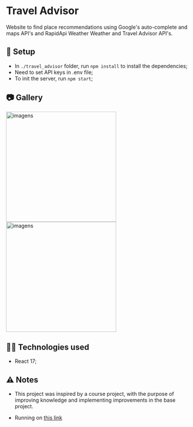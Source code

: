 # Travel Advisor

Website to find place recommendations using Google's auto-complete and maps API's and RapidApi Weather Weather and Travel Advisor API's.

## :wrench: Setup

- In `./travel_advisor` folder, run `npm install` to install the dependencies;
- Need to set API keys in .env file;
- To init the server, run `npm start`;

## 📷 Gallery

<img src="https://i.imgur.com/yWWKuT5.png" width="300" height="" alt="imagens">

<img src="https://i.imgur.com/ZIT4XMJ.png" width="300" height="" alt="imagens">

## 👨‍💻 Technologies used

- React 17;

## ⚠️ Notes

- This project was inspired by a course project, with the purpose of improving knowledge and implementing improvements in the base project.

- Running on [this link](https://travel.gabriellarocca.com.br/)
